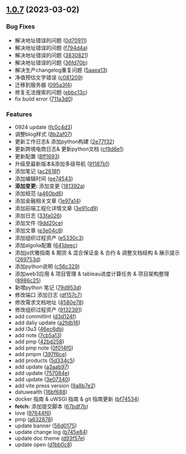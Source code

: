 ## [1.0.7](https://github.com/AliMales/NoteBook/compare/v1.0.1...v1.0.7) (2023-03-02)


### Bug Fixes

* 解决地址错误的问题 ([0d70911](https://github.com/AliMales/NoteBook/commit/0d70911ab800fb5320a13518bb072e80f66f8f34))
* 解决地址错误的问题 ([f794d4a](https://github.com/AliMales/NoteBook/commit/f794d4afeb34bd6d959407dbf3acc086d3f5103f))
* 解决地址错误的问题 ([3830821](https://github.com/AliMales/NoteBook/commit/3830821833e835022ff2481f321c2565017c01ba))
* 解决地址错误的问题 ([36fd70b](https://github.com/AliMales/NoteBook/commit/36fd70b79cc5dd446dc650362d1cda6eb68afed2))
* 解决生产changelog重复问题 ([5aaea13](https://github.com/AliMales/NoteBook/commit/5aaea13f19ec1e7ad44e15547c03894f6f306484))
* 净值预估文字错误 ([c081209](https://github.com/AliMales/NoteBook/commit/c081209efb997c6cf8e1f86dab1ee05d0ef5f5c6))
* 迁移到服务器 ([095a3f4](https://github.com/AliMales/NoteBook/commit/095a3f48125e142142ded7c51489a9b2b660724a))
* 修复无法搜索的问题 ([ebbc13c](https://github.com/AliMales/NoteBook/commit/ebbc13cc8e4a92106cd029f74da7e12e731ea6e1))
* fix build error ([711a3d0](https://github.com/AliMales/NoteBook/commit/711a3d06fb992b719db7140aa139c72dbecf7f15))


### Features

* 0924 update ([fc0c4d3](https://github.com/AliMales/NoteBook/commit/fc0c4d3d3b52b5c39e104e32a081d9d82659f0a6))
* 调整blog样式 ([8b2af07](https://github.com/AliMales/NoteBook/commit/8b2af07d2b72bef91a99c05b9a549e47478510f1))
* 更新工作日志& 添加python构建 ([2e77f32](https://github.com/AliMales/NoteBook/commit/2e77f32a7773fa49ca2490f2c3a9fdbc9296bd4e))
* 更新跨境电商日志& 更新python文档 ([cf9d6e1](https://github.com/AliMales/NoteBook/commit/cf9d6e1e9ce33da0ab7712026f56696b3f37ef6f))
* 更新配置 ([8ff1693](https://github.com/AliMales/NoteBook/commit/8ff169384700d7dd46e7839f7edbb43b5abfe8e5))
* 升级至最新版本&添加多级导航 ([91187b1](https://github.com/AliMales/NoteBook/commit/91187b1cd0e90f40e247c90cba656f69bb251661))
* 添加笔记 ([ac2618f](https://github.com/AliMales/NoteBook/commit/ac2618f5f7f06df5cce95e723c379daf985c150b))
* 添加编辑时间 ([ee74543](https://github.com/AliMales/NoteBook/commit/ee745434bff9af954fa5012633fd1386dafe1815))
* **添加变更:** 添加变更 ([181392a](https://github.com/AliMales/NoteBook/commit/181392a0e3324433867f3bd0a571e5d046f4cf1e))
* 添加规范 ([a460bd6](https://github.com/AliMales/NoteBook/commit/a460bd6fdcc20219a0eabd69ef3ff8d3266048a5))
* 添加金融相关文章 ([1e97a14](https://github.com/AliMales/NoteBook/commit/1e97a14aa6e093eaf364412cb9d71d9fcc81e229))
* 添加前端工程化详情文章 ([3e91cd9](https://github.com/AliMales/NoteBook/commit/3e91cd9026d97d59df0d9f76ca531247a13fd69e))
* 添加日志 ([33fa026](https://github.com/AliMales/NoteBook/commit/33fa02606d6305316872f7822c0b711d7489eeeb))
* 添加文件 ([9dd20ce](https://github.com/AliMales/NoteBook/commit/9dd20ce0cb224fab9351c5857cc98733c84dbd25))
* 添加文章 ([e3e04c8](https://github.com/AliMales/NoteBook/commit/e3e04c8924f85f75815a4363c47df5fda3922fa9))
* 添加组织过程资产 ([e5330c3](https://github.com/AliMales/NoteBook/commit/e5330c39fd39ad6a5195d31a18ec971dd102bbf3))
* 添加algolia配置 ([641deec](https://github.com/AliMales/NoteBook/commit/641deec84fa0736f0ffcf9b6feb26c2d769a7a10))
* 添加js优雅指南 & 期货 & 混合保证金 & 合约 & 调整文档结构 & 展示提示 ([269753d](https://github.com/AliMales/NoteBook/commit/269753ddccbbea1fac83772a4fcb2636a9a631bd))
* 添加python说明 ([c56c329](https://github.com/AliMales/NoteBook/commit/c56c3294c2f85c86205ce6bbaf1ea405f489d856))
* 添加web3应用 & 项目管理 & tableau进度计算任务 & 项目架构整理 ([8986c25](https://github.com/AliMales/NoteBook/commit/8986c259487052344c1ea58c49d18556f250d828))
* 新增python 笔记 ([79d953d](https://github.com/AliMales/NoteBook/commit/79d953dea509b9e9ef163dd43b5692d3b194b315))
* 修改端口 添加日志 ([df157c7](https://github.com/AliMales/NoteBook/commit/df157c739730f155e6ed8146ff391ef5f4ec3674))
* 修改需求文档地址 ([4580e78](https://github.com/AliMales/NoteBook/commit/4580e78e4d9fca9d91a9b70a0a621ac7067cc5cd))
* 修改组织过程资产 ([9132391](https://github.com/AliMales/NoteBook/commit/91323914c9ad770408c59c5355b562ba05dc0bf0))
* add commitlint ([d3d124f](https://github.com/AliMales/NoteBook/commit/d3d124f9f2d13d2796fa198367e335abbb3ef223))
* add daliy update ([a2fdb16](https://github.com/AliMales/NoteBook/commit/a2fdb16393f0653200202a692f7a071c8cea5678))
* add l3u3 ([46ec6db](https://github.com/AliMales/NoteBook/commit/46ec6db43eef2e46d31074467bf748daabf82b1f))
* add note ([7cb5a13](https://github.com/AliMales/NoteBook/commit/7cb5a1321f6a59e4230c04cb347337e32c411db2))
* add pmp ([42bd258](https://github.com/AliMales/NoteBook/commit/42bd258fb6bf141bff5b4f54b9f67fe6cc2f2a7c))
* add pmp note ([0f014f0](https://github.com/AliMales/NoteBook/commit/0f014f00232bdc67a790c3b51cf574e9a8219e7c))
* add pmpm ([397f6ce](https://github.com/AliMales/NoteBook/commit/397f6ced5c4585af2f618382bfd7ccc28e18d06a))
* add products ([5d334c5](https://github.com/AliMales/NoteBook/commit/5d334c5bd860d42d8b4bacaa0ea15877bcce68d0))
* add update ([a3aab97](https://github.com/AliMales/NoteBook/commit/a3aab97f79de38aca424fda146bf598f17daf341))
* add update ([757084e](https://github.com/AliMales/NoteBook/commit/757084e3b3e5e21f904fc0d0fc6470d537410764))
* add update ([3e07340](https://github.com/AliMales/NoteBook/commit/3e07340634dbede3a960c67bf4b550dfec024f74))
* add vite press version ([9a8b7e2](https://github.com/AliMales/NoteBook/commit/9a8b7e20e066d3e526bb0aacf22401cbabb621a3))
* datuwealth ([16bf688](https://github.com/AliMales/NoteBook/commit/16bf688eaf96d21e710338498ceffa1a174489b8))
* docker 指南 & uWSGI 指南 & git 指南更新 ([bf74534](https://github.com/AliMales/NoteBook/commit/bf74534f1b62c050711e6ecb8179033a71dc7b70))
* **fetch:** 添加提交脚本 ([67bdf7b](https://github.com/AliMales/NoteBook/commit/67bdf7b2e06273a6c24f78654188945a542127e2))
* love ([97644f6](https://github.com/AliMales/NoteBook/commit/97644f66dc33d7ef5746078cb3d054720c92fccf))
* pmp ([a632878](https://github.com/AliMales/NoteBook/commit/a6328786d2278c57d8ded4ebe9dc72eb0242e2e1))
* update banner ([56d0175](https://github.com/AliMales/NoteBook/commit/56d0175a367777d0eda79158cdeac7cdfa0aa62c))
* update change log ([b745e84](https://github.com/AliMales/NoteBook/commit/b745e8494063563c174dc987e235e597cb12c432))
* update doc theme ([d93f57e](https://github.com/AliMales/NoteBook/commit/d93f57e731e67aaa79677ce937dd582cdcb240c7))
* update open ([d1bb0c8](https://github.com/AliMales/NoteBook/commit/d1bb0c80bc937b89d1956c4e1230b1d20a2b5d45))



